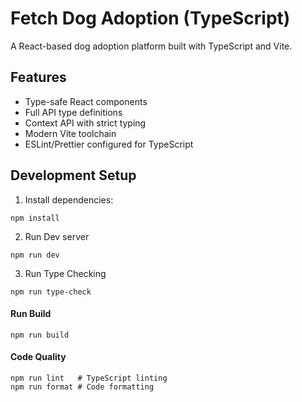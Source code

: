 # Fetch Dog Adoption (TypeScript)

A React-based dog adoption platform built with TypeScript and Vite.

## Features

- Type-safe React components
- Full API type definitions
- Context API with strict typing
- Modern Vite toolchain
- ESLint/Prettier configured for TypeScript

## Development Setup

1. Install dependencies:
```node
npm install
```

2. Run Dev server
```node
npm run dev
```

3. Run Type Checking
```node
npm run type-check
```

#### Run Build
```node
npm run build
```

#### Code Quality
```node
npm run lint   # TypeScript linting
npm run format # Code formatting
```